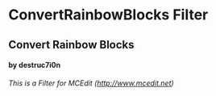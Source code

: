 # ConvertRainbowBlocks Filter
## Convert Rainbow Blocks
#### by destruc7i0n

*This is a Filter for MCEdit (http://www.mcedit.net)*
